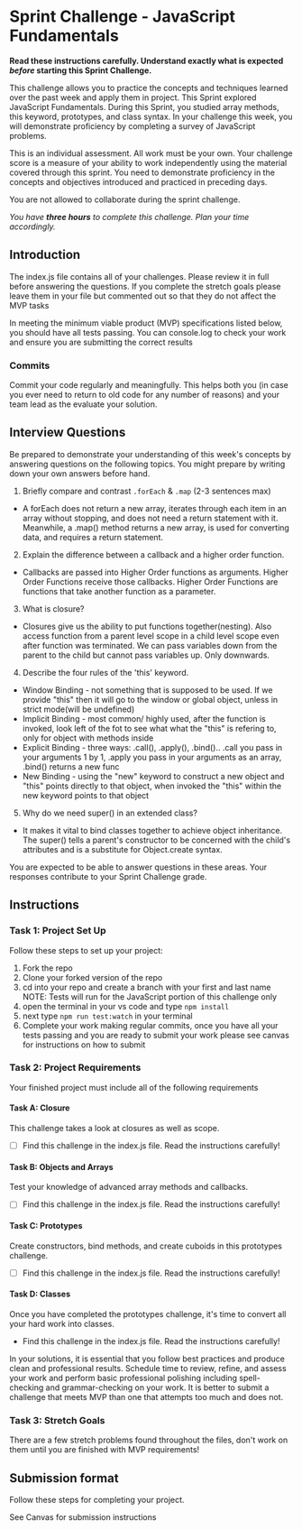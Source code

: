 # Sprint Challenge - JavaScript Fundamentals

**Read these instructions carefully. Understand exactly what is expected _before_ starting this Sprint Challenge.**

This challenge allows you to practice the concepts and techniques learned over the past week and apply them in project. This Sprint explored JavaScript Fundamentals. During this Sprint, you studied array methods, this keyword, prototypes, and class syntax. In your challenge this week, you will demonstrate proficiency by completing a survey of JavaScript problems.

This is an individual assessment. All work must be your own. Your challenge score is a measure of your ability to work independently using the material covered through this sprint. You need to demonstrate proficiency in the concepts and objectives introduced and practiced in preceding days.

You are not allowed to collaborate during the sprint challenge. 

_You have **three hours** to complete this challenge. Plan your time accordingly._


## Introduction

The index.js file contains all of your challenges. Please review it in full before answering the questions. If you complete the stretch goals please leave them in your file but commented out so that they do not affect the MVP tasks 

In meeting the minimum viable product (MVP) specifications listed below, you should have all tests passing. You can console.log to check your work and ensure you are submitting the correct results 

### Commits

Commit your code regularly and meaningfully. This helps both you (in case you ever need to return to old code for any number of reasons) and your team lead as the evaluate your solution.

## Interview Questions

Be prepared to demonstrate your understanding of this week's concepts by answering questions on the following topics. You might prepare by writing down your own answers before hand.

1. Briefly compare and contrast `.forEach` & `.map` (2-3 sentences max)

- A forEach does not return a new array, iterates through each item in an array without stopping, and does not need a return statement with it. Meanwhile, a .map() method returns a new array, is used for converting data, and requires a return statement.

2. Explain the difference between a callback and a higher order function.

- Callbacks are passed into Higher Order functions as arguments. Higher Order Functions receive those callbacks. Higher Order Functions are functions that take another function as a parameter.

3. What is closure?

- Closures give us the ability to put functions together(nesting). Also access function from a parent level scope in a child level scope even after function was terminated. We can pass variables down from the parent to the child but cannot pass variables up. Only downwards.

4. Describe the four rules of the 'this' keyword.

 - Window Binding - not something that is supposed to be used. If we provide "this" then it will go to the window or global object, unless in strict mode(will be undefined)
 - Implicit Binding - most common/ highly used, after the function is invoked, look left of the fot to see what what the "this" is refering to, only for object with methods inside
 - Explicit Binding - three ways: .call(), .apply(), .bind().. .call you pass in your arguments 1 by 1, .apply you pass in your arguments as an array, .bind() returns a new func
 - New Binding - using the "new" keyword to construct a new object and "this" points directly to that object, when invoked the "this" within the new keyword points to that object

5. Why do we need super() in an extended class?

- It makes it vital to bind classes together to achieve object inheritance. The super() tells a parent's constructor to be concerned with the child's attributes and is a substitute for Object.create syntax.

You are expected to be able to answer questions in these areas. Your responses contribute to your Sprint Challenge grade. 

## Instructions

### Task 1: Project Set Up

Follow these steps to set up your project:

1. Fork the repo
2. Clone your forked version of the repo
3. cd into your repo and create a branch with your first and last name
NOTE: Tests will run for the JavaScript portion of this challenge only
4. open the terminal in your vs code and type `npm install`
5. next type `npm run test:watch` in your terminal
6. Complete your work making regular commits, once you have all your tests passing and you are ready to submit your work please see canvas for instructions on how to submit

### Task 2: Project Requirements

Your finished project must include all of the following requirements

#### Task A: Closure

This challenge takes a look at closures as well as scope. 
* [ ] Find this challenge in the index.js file. Read the instructions carefully!

#### Task B: Objects and Arrays

Test your knowledge of advanced array methods and callbacks.
* [ ] Find this challenge in the index.js file. Read the instructions carefully!

#### Task C: Prototypes

Create constructors, bind methods, and create cuboids in this prototypes challenge.
* [ ] Find this challenge in the index.js file. Read the instructions carefully!

#### Task D: Classes

Once you have completed the prototypes challenge, it's time to convert all your hard work into classes.
* Find this challenge in the index.js file. Read the instructions carefully!

In your solutions, it is essential that you follow best practices and produce clean and professional results. Schedule time to review, refine, and assess your work and perform basic professional polishing including spell-checking and grammar-checking on your work. It is better to submit a challenge that meets MVP than one that attempts too much and does not.

### Task 3: Stretch Goals 

There are a few stretch problems found throughout the files, don't work on them until you are finished with MVP requirements!

## Submission format

Follow these steps for completing your project.

See Canvas for submission instructions 

